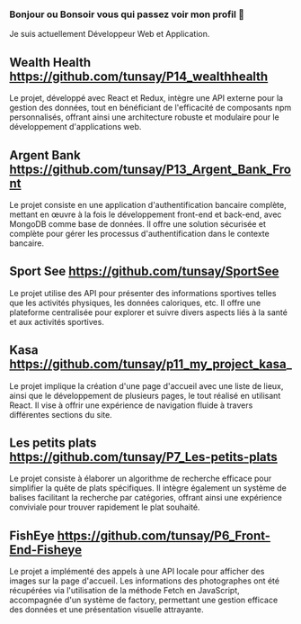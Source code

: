 ### Bonjour ou Bonsoir vous qui passez voir mon profil 👋

Je suis actuellement Développeur Web et Application.

## Wealth Health https://github.com/tunsay/P14_wealthhealth
Le projet, développé avec React et Redux, intègre une API externe pour la gestion des données, tout en bénéficiant de l'efficacité de composants npm personnalisés, offrant ainsi une architecture robuste et modulaire pour le développement d'applications web.

## Argent Bank https://github.com/tunsay/P13_Argent_Bank_Front
Le projet consiste en une application d'authentification bancaire complète, mettant en œuvre à la fois le développement front-end et back-end, avec MongoDB comme base de données. Il offre une solution sécurisée et complète pour gérer les processus d'authentification dans le contexte bancaire.

## Sport See https://github.com/tunsay/SportSee
Le projet utilise des API pour présenter des informations sportives telles que les activités physiques, les données caloriques, etc. Il offre une plateforme centralisée pour explorer et suivre divers aspects liés à la santé et aux activités sportives.

## Kasa https://github.com/tunsay/p11_my_project_kasa_
Le projet implique la création d'une page d'accueil avec une liste de lieux, ainsi que le développement de plusieurs pages, le tout réalisé en utilisant React. Il vise à offrir une expérience de navigation fluide à travers différentes sections du site.

## Les petits plats https://github.com/tunsay/P7_Les-petits-plats
Le projet consiste à élaborer un algorithme de recherche efficace pour simplifier la quête de plats spécifiques. Il intègre également un système de balises facilitant la recherche par catégories, offrant ainsi une expérience conviviale pour trouver rapidement le plat souhaité.

## FishEye https://github.com/tunsay/P6_Front-End-Fisheye
Le projet a implémenté des appels à une API locale pour afficher des images sur la page d'accueil. Les informations des photographes ont été récupérées via l'utilisation de la méthode Fetch en JavaScript, accompagnée d'un système de factory, permettant une gestion efficace des données et une présentation visuelle attrayante.



<!--
**tunsay/tunsay** is a ✨ _special_ ✨ repository because its `README.md` (this file) appears on your GitHub profile.

Here are some ideas to get you started:

- 🔭 I’m currently working on ...
- 🌱 I’m currently learning ...
- 👯 I’m looking to collaborate on ...
- 🤔 I’m looking for help with ...
- 💬 Ask me about ...
- 📫 How to reach me: ...
- 😄 Pronouns: ...
- ⚡ Fun fact: ...
-->
